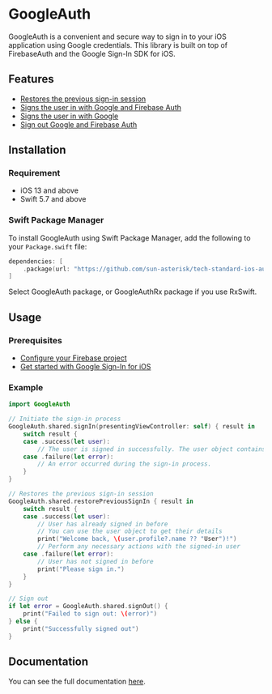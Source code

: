 # GoogleAuth

GoogleAuth is a convenient and secure way to sign in to your iOS application using Google credentials. This library is built on top of FirebaseAuth and the Google Sign-In SDK for iOS.

## Features

- [Restores the previous sign-in session](https://github.com/sun-asterisk/tech-standard-ios-auth/wiki/GoogleAuth#restores-the-previous-sign-in-session)
- [Signs the user in with Google and Firebase Auth](https://github.com/sun-asterisk/tech-standard-ios-auth/wiki/GoogleAuth#signs-the-user-in-with-google-and-firebase-auth)
- [Signs the user in with Google](https://github.com/sun-asterisk/tech-standard-ios-auth/wiki/GoogleAuth#signs-the-user-in-with-google)
- [Sign out Google and Firebase Auth](https://github.com/sun-asterisk/tech-standard-ios-auth/wiki/GoogleAuth#sign-out-google-and-firebase-auth)

## Installation

### Requirement

- iOS 13 and above
- Swift 5.7 and above

### Swift Package Manager

To install GoogleAuth using Swift Package Manager, add the following to your `Package.swift` file:

```Swift
dependencies: [
    .package(url: "https://github.com/sun-asterisk/tech-standard-ios-auth", from: "1.0.0")
]
```

Select GoogleAuth package, or GoogleAuthRx package if you use RxSwift.

## Usage

### Prerequisites

- [Configure your Firebase project](https://firebase.google.com/docs/ios/setup)
- [Get started with Google Sign-In for iOS](https://developers.google.com/identity/sign-in/ios/start-integrating)

### Example

```Swift
import GoogleAuth

// Initiate the sign-in process
GoogleAuth.shared.signIn(presentingViewController: self) { result in
    switch result {
    case .success(let user):
        // The user is signed in successfully. The user object contains information about the signed-in user.
    case .failure(let error):
        // An error occurred during the sign-in process.
    }
}

// Restores the previous sign-in session
GoogleAuth.shared.restorePreviousSignIn { result in
    switch result {
    case .success(let user):
        // User has already signed in before
        // You can use the user object to get their details
        print("Welcome back, \(user.profile?.name ?? "User")!")
        // Perform any necessary actions with the signed-in user
    case .failure(let error):
        // User has not signed in before
        print("Please sign in.")
    }
}

// Sign out
if let error = GoogleAuth.shared.signOut() {
    print("Failed to sign out: \(error)")
} else {
    print("Successfully signed out")
}
```

## Documentation

You can see the full documentation [here](https://github.com/sun-asterisk/tech-standard-ios-auth/wiki/GoogleAuth).
